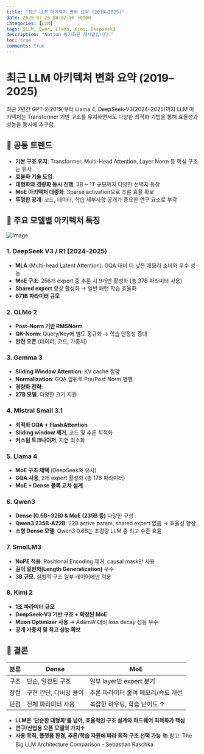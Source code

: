 ```yaml
---
title: "최근 LLM 아키텍처 변화 요약 (2019–2025)"
date: 2025-07-25 08:02:00 +0900
categories: [LLM]
tags: [LLM, Qwen, Llama, Kimi, Deepseek]
description: "Notion 동기화된 게시글입니다."
toc: true
comments: true
---
```


# 최근 LLM 아키텍처 변화 요약 (2019–2025)

최근 7년간 GPT-2(2019)부터 Llama 4, DeepSeek-V3(2024–2025)까지 LLM 아키텍처는 Transformer 기반 구조를 유지하면서도 다양한 최적화 기법을 통해 효율성과 성능을 동시에 추구함.

## 🔑 공통 트렌드

- **기본 구조 유지**: Transformer, Multi-Head Attention, Layer Norm 등 핵심 구조는 유사
- **효율화 기술 도입**:
- **대형화와 경량화 동시 진행**: 3B ~ 1T 규모까지 다양한 선택지 등장
- **MoE 아키텍처 대중화**: Sparse activation으로 추론 효율 확보
- **투명한 공개**: 코드, 데이터, 학습 세부사항 공개가 중요한 연구 요소로 부각
## 📌 주요 모델별 아키텍처 특징

![Image](https://prod-files-secure.s3.us-west-2.amazonaws.com/e6db513d-ec54-40ff-aa74-2487b0bcfe15/ac24fdd3-febf-45c7-8e99-afb6446591d8/image.png?X-Amz-Algorithm=AWS4-HMAC-SHA256&X-Amz-Content-Sha256=UNSIGNED-PAYLOAD&X-Amz-Credential=ASIAZI2LB466ZDCEQUZH%2F20250727%2Fus-west-2%2Fs3%2Faws4_request&X-Amz-Date=20250727T083254Z&X-Amz-Expires=3600&X-Amz-Security-Token=IQoJb3JpZ2luX2VjEEQaCXVzLXdlc3QtMiJGMEQCIHz4%2BxH7tK8QqW%2FmAggzRhTLhLqfRoN6%2FdNkN%2BDN0absAiB0wFmBjuLjgIhpPVyheLxkfpu2awMY27o3U7LzcrlHiir%2FAwhtEAAaDDYzNzQyMzE4MzgwNSIMs6yVQP%2FPRpCc1ERrKtwDSh%2FkpsPkqBQO3x6vAwUk6kcDEvijVqrZJumvBVka8sh6HQ4XgoJhcavhr%2FSM9nE99QCBXKtUJvzJbjaT6qkzWO4cA4d4Tfo4u1dZXmRxofUHRZBux%2BfC1xFXXYlKwTkUunARHTTW4vrQTEMbZ8dGZQ7w8Tpw1YjjB0E3Inv85WL7lwyi%2BPzk%2FxDXcf6PVYZKfAPw6AWOZhUSNgoKnPNoP4VUorA0QgBZkdhUbJPvgNXTMC1s7Wpd0jwyp2toJ8s0p%2BgAWnXKv8F980pPAUr8zPnsAUbh2vkBcdFZpbfOp6qcu00rEriGLxIhfJ9qQLJKRnWkvjg6oIyBhHJmUXBsNg%2BNd8r5f%2Fc3JlBHsjZjkMqecxKElOG%2Bbs7mPuDJIAF0w5xZecdDGz0B1p5DoisoVNB4IvuQNKN18pU%2BgweY47%2FltANjbDPS8hCS6y4W2EkfYu2Nc7ROUZMQhPnasZitdlWiDarQAxSBE%2Bike%2BaRHnJ8g2uvA4N8avoJUx%2BV4n0p86r9%2BKp9O85tuBXcQrCGgYk6vB7uI5YpfGlMnopQ7PqLKqA97omf0pVZAl%2BdkzTbKFgM9qlHTONI6jryofPoyJYXMC8WOUKjG1S5tnESSeGuf4saPdPprXNX%2B3IwxrqWxAY6pgFz7OT%2B9f54FCViGzWncKUvrt1MkqkfTp9EzyfZ4BOcU4Es72U31r5j4aJwoWSx%2Ft3fgRsOFKBncuvpjZpdJHv%2F5WJcFYaZPD9k%2FXI9zJeFYeBEUUm89KA4fSEK3cL0i8BU6xsd3sQuE6LgJB5Q8IDvhbpEfbMV4DPHjlRk8HlXtOdzp%2BWcty2Njf%2B%2FY0zut%2BBabl8Y1eul%2Fdrb8yDNt4KK1wAZMEhP&X-Amz-Signature=4c46a262be49040e3ac37445b6327ad3a131760a85a10a0d89c48fc764773a04&X-Amz-SignedHeaders=host&x-amz-checksum-mode=ENABLED&x-id=GetObject)

### 1. DeepSeek V3 / R1 (2024–2025)

- **MLA** (Multi-head Latent Attention): GQA 대비 더 낮은 메모리 소비와 우수 성능
- **MoE 구조**: 256개 expert 중 추론 시 9개만 활성화 (총 37B 파라미터 사용)
- **Shared expert** 항상 활성화 → 일반 패턴 학습 효율화
- **671B 파라미터 규모**
### 2. OLMo 2

- **Post-Norm 기반 RMSNorm**
- **QK-Norm**: Query/Key에 별도 정규화 → 학습 안정성 증대
- **완전 오픈** (데이터, 코드, 가중치)
### 3. Gemma 3

- **Sliding Window Attention**: KV cache 절감
- **Normalization**: GQA 앞뒤로 Pre/Post Norm 병행
- **경량화 전략**:
- **27B 모델**, 다양한 크기 지원
### 4. Mistral Small 3.1

- **최적화 GQA + FlashAttention**
- **Sliding window 제거**, 코드 및 추론 최적화
- **커스텀 토크나이저**, 지연 최소화
### 5. Llama 4

- **MoE 구조 채택** (DeepSeek와 유사)
- **GQA 사용**, 2개 expert 활성화 (총 17B 파라미터)
- **MoE + Dense 블록 교차 설계**
### 6. Qwen3

- **Dense (0.6B~32B) & MoE (235B 등)** 다양한 구성
- **Qwen3 235B-A22B**: 22B active param, shared expert 없음 → 효율성 향상
- **소형 Dense 모델**: Qwen3 0.6B는 초경량 LLM 중 최고 수준 효율
### 7. SmolLM3

- **NoPE 적용**: Positional Encoding 제거, causal mask만 사용
- **길이 일반화(Length Generalization)** 우수
- **3B 규모**, 실험적 구조 일부 레이어에만 적용
### 8. Kimi 2

- **1조 파라미터 규모**
- **DeepSeek-V3 기반 구조 + 확장된 MoE**
- **Muon Optimizer 사용** → AdamW 대비 loss decay 성능 우수
- **공개 가중치 및 최고 성능 확보**
## 🧩 결론

| 분류 | Dense | MoE |
| --- | --- | --- |
| 구조 | 단순, 일관된 구조 | 일부 layer만 expert 분기 |
| 장점 | 구현 간단, 디버깅 용이 | 추론 파라미터 줄여 메모리/속도 개선 |
| 단점 | 전체 파라미터 사용 | 복잡한 라우팅, 학습 난이도 ↑ |

- **LLM은 ‘단순한 대형화’를 넘어, 효율적인 구조 설계와 하드웨어 최적화가 핵심**
- **연구/산업용 오픈 모델의 가치↑**
- **사용 목적, 플랫폼 환경, 추론/학습 자원에 따라 최적 구조 선택 가능**
📚 참고: The Big LLM Architecture Comparison - Sebastian Raschka


